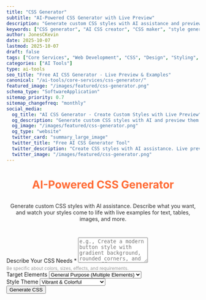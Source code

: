 ```yaml
---
title: "CSS Generator"
subtitle: "AI-Powered CSS Generator with Live Preview"
description: "Generate custom CSS styles with AI assistance and preview them in real-time. Create styles for text, tables, images, and more with live examples. Free AI CSS generator."
keywords: ["CSS generator", "AI CSS creator", "CSS maker", "style generator", "web design tool", "CSS preview", "live CSS editor", "AI styling", "web development", "CSS examples"]
author: JonesCKevin
date: 2025-10-07
lastmod: 2025-10-07
draft: false
tags: ["Core Services", "Web Development", "CSS", "Design", "Styling", "Frontend", "AI", "Tools"]
categories: ["AI Tools"]
type: ai-tools
seo_title: "Free AI CSS Generator - Live Preview & Examples"
canonical: "/ai-tools/core-services/css-generator/"
featured_image: "/images/featured/css-generator.png"
schema_type: "SoftwareApplication"
sitemap_priority: 0.7
sitemap_changefreq: "monthly"
social_media:
  og_title: "AI CSS Generator - Create Custom Styles with Live Preview"
  og_description: "Generate custom CSS styles with AI and preview them in real-time. See your styles applied to text, tables, images, and more."
  og_image: "/images/featured/css-generator.png"
  og_type: "website"
  twitter_card: "summary_large_image"
  twitter_title: "Free AI CSS Generator Tool"
  twitter_description: "Create CSS styles with AI assistance. Live preview with text, tables, and image examples."
  twitter_image: "/images/featured/css-generator.png"
---
```


<link rel="stylesheet" href="css-generator.css">
<h1 style="text-align: center; margin-bottom: 30px; color: #ff6b35;">AI-Powered CSS Generator</h1>
<p style="text-align: center; margin-bottom: 40px; opacity: 0.9;">
    Generate custom CSS styles with AI assistance. Describe what you want, and watch your styles come to life
    with live examples for text, tables, images, and more.
</p>
<form id="cssForm" onsubmit="generateCSS(event); return false;">
    <!-- CSS Request -->
    <div class="form-group">
        <label for="cssRequest">Describe Your CSS Needs *</label>
        <textarea 
            id="cssRequest" 
            rows="4" 
            placeholder="e.g., Create a modern button style with gradient background, rounded corners, and hover effects."
            required
        ></textarea>
        <small style="color: #999; display: block; margin-top: 5px;">
            Be specific about colors, sizes, effects, and requirements.
        </small>
    </div>
    <!-- CSS Scope -->
    <div class="form-group">
        <label for="cssScope">Target Elements</label>
        <select id="cssScope">
            <option value="general">General Purpose (Multiple Elements)</option>
            <option value="text">Text & Typography</option>
            <option value="buttons">Buttons & Links</option>
            <option value="tables">Tables & Lists</option>
            <option value="forms">Forms & Inputs</option>
            <option value="cards">Cards & Containers</option>
            <option value="navigation">Navigation & Menus</option>
        </select>
    </div>
    <!-- Style Preferences -->
    <div class="form-group">
        <label for="styleTheme">Style Theme</label>
        <select id="styleTheme">
            <option value="vibrant">Vibrant & Colorful</option>
            <option value="modern">Modern & Minimalist</option>
            <option value="professional">Professional & Corporate</option>
            <option value="dark">Dark Mode</option>
            <option value="light">Light & Airy</option>
            <option value="retro">Retro & Vintage</option>
        </select>
    </div>
    <button type="submit" class="btn-primary">Generate CSS</button>
</form>
<!-- Loading State -->
<div class="ai-loading" id="loadingDiv" style="display: none;">
    <div class="ai-loading-spinner"></div>
    <div>Generating your custom CSS styles...</div>
</div>
<!-- Error Display -->
<div id="errorDiv" style="display: none;"></div>
<!-- Results -->
<div id="resultDiv" style="display: none;">
    <h3 style="color: #ff6b35; margin-bottom: 20px;">Generated CSS</h3>
    <!-- CSS Editor -->
    <div class="css-editor-container">
        <div class="editor-header">
            <span>CSS Code (Editable)</span>
            <div class="editor-actions">
                <button onclick="applyCSS()" class="apply-btn">✨ Apply Changes</button>
                <button onclick="copyCSSCode()" class="copy-btn">📋 Copy CSS</button>
            </div>
        </div>
        <textarea id="cssCodeEditor" class="css-code-editor" spellcheck="false"></textarea>
    </div>
    <!-- Live Preview -->
    <div class="preview-container" id="previewContainer">
        <h3 style="color: #ff6b35; margin-top: 30px; margin-bottom: 20px;">Live Preview</h3>
        <!-- Style Tag for Live CSS -->
        <style id="liveStyleTag"></style>
        <!-- Preview Content - All Sections Visible -->
        <div class="preview-content">
            <!-- Text Preview -->
            <div class="preview-section">
                <h4 class="section-title">Text & Typography</h4>
                <div class="section-content">
                    <h1 class="preview-element">Heading 1 Example</h1>
                    <h2 class="preview-element">Heading 2 Example</h2>
                    <h3 class="preview-element">Heading 3 Example</h3>
                    <p class="preview-element">
                        This is a paragraph with <strong>bold text</strong>, <em>italic text</em>, 
                        and <a href="#" class="preview-element">a sample link</a>. 
                        Lorem ipsum dolor sit amet, consectetur adipiscing elit.
                    </p>
                    <ul class="preview-element">
                        <li>List item one</li>
                        <li>List item two</li>
                        <li>List item three</li>
                    </ul>
                </div>
            </div>
            <!-- Table Preview -->
            <div class="preview-section">
                <h4 class="section-title">Table</h4>
                <div class="section-content">
                    <table class="preview-element">
                        <thead>
                            <tr>
                                <th>Column 1</th>
                                <th>Column 2</th>
                                <th>Column 3</th>
                            </tr>
                        </thead>
                        <tbody>
                            <tr>
                                <td>Data 1</td>
                                <td>Data 2</td>
                                <td>Data 3</td>
                            </tr>
                            <tr>
                                <td>Data 4</td>
                                <td>Data 5</td>
                                <td>Data 6</td>
                            </tr>
                        </tbody>
                    </table>
                </div>
            </div>
            <!-- Buttons Preview -->
            <div class="preview-section">
                <h4 class="section-title">Buttons</h4>
                <div class="section-content">
                    <button class="preview-element">Primary Button</button>
                    <button class="preview-element secondary">Secondary Button</button>
                    <a href="#" class="preview-element link-button">Link Button</a>
                </div>
            </div>
            <!-- Form Preview -->
            <div class="preview-section">
                <h4 class="section-title">Form Elements</h4>
                <div class="section-content">
                    <form class="preview-element">
                        <label class="preview-element">Text Input:</label>
                        <input type="text" class="preview-element" placeholder="Enter text...">
                        <label class="preview-element">Email Input:</label>
                        <input type="email" class="preview-element" placeholder="email@example.com">
                        <label class="preview-element">Select Dropdown:</label>
                        <select class="preview-element">
                            <option>Option 1</option>
                            <option>Option 2</option>
                            <option>Option 3</option>
                        </select>
                        <label class="preview-element">Textarea:</label>
                        <textarea class="preview-element" rows="3" placeholder="Enter message..."></textarea>
                        <button type="submit" class="preview-element">Submit</button>
                    </form>
                </div>
            </div>
            <!-- Card Preview -->
            <div class="preview-section">
                <h4 class="section-title">Card Component</h4>
                <div class="section-content">
                    <div class="preview-element card">
                        <div class="card-header">Card Title</div>
                        <div class="card-body">
                            <p>This is a sample card with content. Cards are commonly used for displaying grouped information.</p>
                            <ul>
                                <li>Feature one</li>
                                <li>Feature two</li>
                                <li>Feature three</li>
                            </ul>
                        </div>
                        <div class="card-footer">
                            <button class="preview-element">Action</button>
                        </div>
                    </div>
                </div>
            </div>
        </div>
    </div>
    <!-- Download Options -->
    <div style="margin-top: 30px; gap: 15px; display: flex; justify-content: center; flex-wrap: wrap;">
        <button class="btn-primary" onclick="downloadCSS()" style="width: auto; padding: 10px 20px;">
            💾 Download CSS File
        </button>
        <button class="btn-primary" onclick="copyFullCode()" style="width: auto; padding: 10px 20px; background: linear-gradient(135deg, #28a745, #34ce57);">
            📋 Copy CSS + HTML Example
        </button>
    </div>
</div>
    
<script src="css-generator.js"></script>
